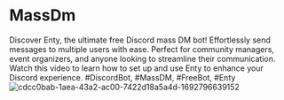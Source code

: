# MassDm
Discover Enty, the ultimate free Discord mass DM bot! Effortlessly send messages to multiple users with ease. Perfect for community managers, event organizers, and anyone looking to streamline their communication. Watch this video to learn how to set up and use Enty to enhance your Discord experience. #DiscordBot, #MassDM, #FreeBot, #Enty
![cdcc0bab-1aea-43a2-ac00-7422d18a5a4d-1692796639152](https://github.com/user-attachments/assets/9a8c678a-ae29-4973-9001-6c7b3f1c89ce)
